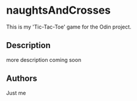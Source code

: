 # naughtsAndCrosses

This is my 'Tic-Tac-Toe' game for the Odin project.

## Description

more description coming soon

## Authors

Just me
